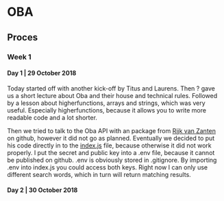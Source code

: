 # OBA


## Proces 


### Week 1


#### Day 1 | 29 October 2018

Today started off with another kick-off by Titus and Laurens. Then ? gave us a short lecture about Oba and their house and technical rules. Followed by a lesson about higherfunctions, arrays and strings, which was very useful. Especially higherfunctions, because it allows you to write more readable code and a lot shorter. 

Then we tried to talk to the Oba API with an package from [Rijk van Zanten](https://github.com/rijkvanzanten/node-oba-api) on github, however it did not go as planned. Eventually we decided to put his code directly in to the [index.js](./index.js) file, because otherwise it did not work properly. I put the secret and public key into a .env file, because it cannot be published on github. .env is obviously stored in .gitignore. By importing .env into index.js you could access both keys. Right now I can only use different search words, which in turn will return matching results. 

#### Day 2 | 30 October 2018